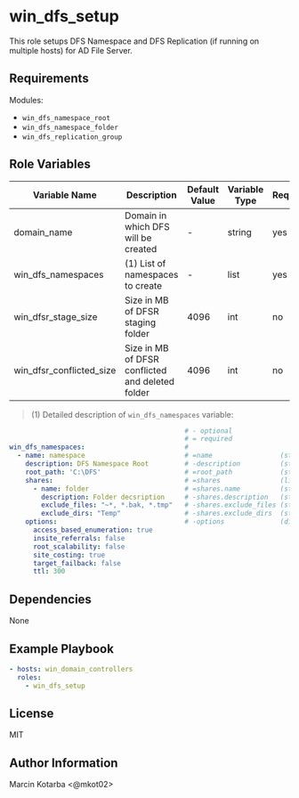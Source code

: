 # win_dfs_setup
This role setups DFS Namespace and DFS Replication (if running on multiple hosts) for AD File Server.

## Requirements
Modules:
  - `win_dfs_namespace_root`
  - `win_dfs_namespace_folder`
  - `win_dfs_replication_group`

## Role Variables
| Variable Name | Description | Default Value | Variable Type | Required |
| --- | --- | --- | --- | --- |
| domain_name | Domain in which DFS will be created | - | string | yes |
| win_dfs_namespaces | (1) List of namespaces to create | - | list | yes |
| win_dfsr_stage_size | Size in MB of DFSR staging folder | 4096 | int | no |
| win_dfsr_conflicted_size | Size in MB of DFSR conflicted and deleted folder | 4096 | int | no |

> (1) Detailed description of `win_dfs_namespaces` variable:
```yaml
                                            # - optional
                                            # = required
win_dfs_namespaces:                         #
  - name: namespace                         # =name                 (string):  name of the namespace to manage
    description: DFS Namespace Root         # -description          (string):  description of the namespace
    root_path: 'C:\DFS'                     # =root_path            (string):  parent path to namespace root and all folders
    shares:                                 # =shares               (list)  :  list of folders to create in the namespace
      - name: folder                        # =shares.name          (string):  name of the folder to manage
        description: Folder decsription     # -shares.description   (string):  description of the folder
        exclude_files: "~*, *.bak, *.tmp"   # -shares.exclude_files (string):  comma-separated list of wildcards for excluding files from replication
        exclude_dirs: "Temp"                # -shares.exclude_dirs  (string):  comma-separated list of wildcards for excluding directories from replication
    options:                                # -options              (dict)  :  additionals options for DFS namespace
      access_based_enumeration: true
      insite_referrals: false
      root_scalability: false
      site_costing: true
      target_failback: false
      ttl: 300
```

## Dependencies
None

## Example Playbook
```yaml
- hosts: win_domain_controllers
  roles:
    - win_dfs_setup
```

## License
MIT

## Author Information
Marcin Kotarba <@mkot02>